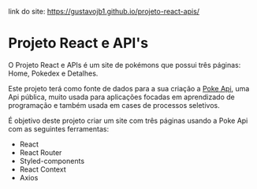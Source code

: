 link do site: https://gustavojb1.github.io/projeto-react-apis/

# **Projeto React e API's**
O Projeto React e APIs é um site de pokémons que possui três páginas: Home, Pokedex e Detalhes.

Este projeto terá como fonte de dados para a sua criação a [Poke Api](https://pokeapi.co/ "Poke Api"), uma Api pública, muito usada para aplicações focadas em aprendizado de programação e também usada em cases de processos seletivos.


É objetivo deste projeto criar um site com três páginas usando a Poke Api com as seguintes ferramentas:

- React
- React Router
- Styled-components
- React Context
- Axios

